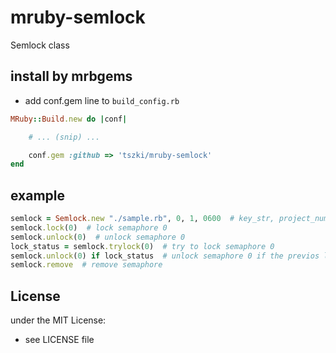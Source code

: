 # mruby-semlock
Semlock class
## install by mrbgems
- add conf.gem line to `build_config.rb`

```ruby
MRuby::Build.new do |conf|

    # ... (snip) ...

    conf.gem :github => 'tszki/mruby-semlock'
end
```
## example
```ruby
semlock = Semlock.new "./sample.rb", 0, 1, 0600  # key_str, project_num, semaphore_num, permission
semlock.lock(0)  # lock semaphore 0
semlock.unlock(0)  # unlock semaphore 0
lock_status = semlock.trylock(0)  # try to lock semaphore 0
semlock.unlock(0) if lock_status  # unlock semaphore 0 if the previos lock succeeded
semlock.remove  # remove semaphore
```

## License
under the MIT License:
- see LICENSE file
